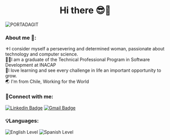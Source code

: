 <h1 style="text-align: center;">Hi there 😎👋</h1>

![PORTADAGIT](https://github.com/user-attachments/assets/1c018340-5268-472c-a773-d2086f35be6b)

<h3>About me 👩:</h3>

⚜️I consider myself a persevering and determined woman, passionate about technology and computer science.<br>
🧑‍🎓I am a graduate of the Technical Professional Program in Software Development at INACAP<br>
💜I love learning and see every challenge in life an important opportunity to grow. <br>
🌏 I'm from Chile, Working for the World<br>


<h3>🔗Connect with me:</h3>

[![Linkedin Badge](https://img.shields.io/badge/-Paula_Salgado-blue?style=flat-square&logo=Linkedin&logoColor=white&link=https://www.linkedin.com/in/paula-salgado-75327599/)](https://www.linkedin.com/in/paula-salgado-75327599/)
[![Gmail Badge](https://img.shields.io/badge/-paula.salgado03@inacapmail.cl-c14438?style=flat-square&logo=Gmail&logoColor=white&link=mailto:paula.salgado03@inacapmail.cl)](mailto:paula.salgado03@inacapmail.cl)  

<h3>💡Languages:</h3>

![English Level](https://img.shields.io/badge/English-Intermediate-blue?style=for-the-badge)
![Spanish Level](https://img.shields.io/badge/Spanish-Native-red?style=for-the-badge)



<!--
**PauxSy/PauxSy** is a ✨ _special_ ✨ repository because its `README.md` (this file) appears on your GitHub profile.

Here are some ideas to get you started:

##- 🔭 I’m currently working on creating an AI project for my university using OpenAI and ChromaDB.
- 🌱 I’m currently learning ...
- 👯 I’m looking to collaborate on ...
- 🤔 I’m looking for help with ...
- 💬 Ask me about ...
- 📫 How to reach me: ...
- 😄 Pronouns: ...
- ⚡ Fun fact: ...
-->
